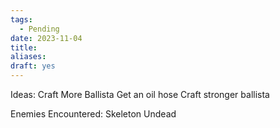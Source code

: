 ```yaml
---
tags:
  - Pending
date: 2023-11-04
title: 
aliases: 
draft: yes
---
```

Ideas:
Craft More Ballista
Get an oil hose
Craft stronger ballista

Enemies Encountered:
Skeleton
Undead
